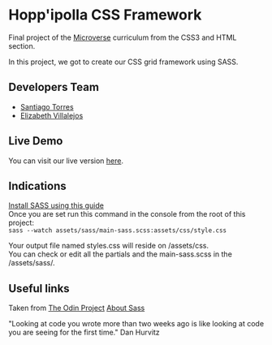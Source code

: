 # Hopp'ipolla CSS Framework

Final project of the [Microverse](https://www.microverse.org/) curriculum from the CSS3 and HTML section.

In this project, we got to create our CSS grid framework using SASS.

## Developers Team

 - [Santiago Torres](https://github.com/stiakov)
 - [Elizabeth Villalejos](https://github.com/misselliev/)

## Live Demo

You can visit our live version [here](https://stiakov.github.io/CSS-Framework-with-SASS/).


## Indications

[Install SASS using this guide](https://sass-lang.com/install)  
Once you are set run this command in the console from the root of this project:  
`sass --watch assets/sass/main-sass.scss:assets/css/style.css`  

Your output file named styles.css will reside on /assets/css.  
You can check or edit all the partials and the main-sass.scss in the /assets/sass/.  

## Useful links

Taken from [The  Odin  Project](https://www.theodinproject.com/courses/html5-and-css3/lessons/design-your-own-grid-based-framework)
[About Sass](https://sass-lang.com/)


"Looking at code you wrote more than two weeks ago is like looking at code you are seeing for the first time." Dan Hurvitz
